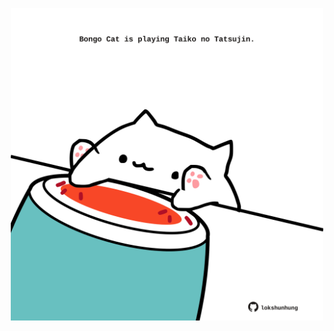 <!-- built at 18/12/2023, 06:00:44 UTC -->
<p align="center">
  <img width="500" height="500" src="./ReadmeImage.svg">
</p>
